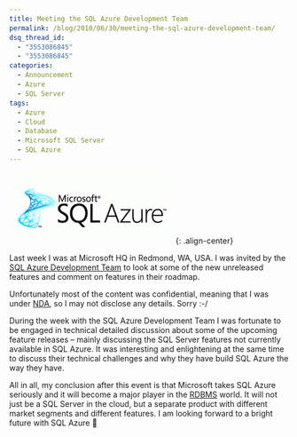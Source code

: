 ```yaml
---
title: Meeting the SQL Azure Development Team
permalink: /blog/2010/06/30/meeting-the-sql-azure-development-team/
dsq_thread_id:
  - "3553086845"
  - "3553086845"
categories:
  - Announcement
  - Azure
  - SQL Server
tags:
  - Azure
  - Cloud
  - Database
  - Microsoft SQL Server
  - SQL Azure
---
```


![SQL Azure Logo](/wp-content/uploads/SqlAzureLogo-300x130.png){: .align-center}

Last week I was at Microsoft HQ in Redmond, WA, USA. I was invited by the [SQL Azure Development Team](https://devblogs.microsoft.com/azure-sql/) to look at some of the new unreleased features and comment on features in their roadmap.

Unfortunately most of the content was confidential, meaning that I was under [NDA](http://en.wikipedia.org/wiki/Non-disclosure_agreement "Non-Disclosure Agreement on Wikipedia"), so I may not disclose any details. Sorry :-/

During the week with the SQL Azure Development Team I was fortunate to be engaged in technical detailed discussion about some of the upcoming feature releases – mainly discussing the SQL Server features not currently available in SQL Azure. It was interesting and enlightening at the same time to discuss their technical challenges and why they have build SQL Azure the way they have.

All in all, my conclusion after this event is that Microsoft takes SQL Azure seriously and it will become a major player in the [RDBMS](http://en.wikipedia.org/wiki/Relational_database_management_system "Relational Database Management System on Wikipedia") world. It will not just be a SQL Server in the cloud, but a separate product with different market segments and different features. I am looking forward to a bright future with SQL Azure 🙂
